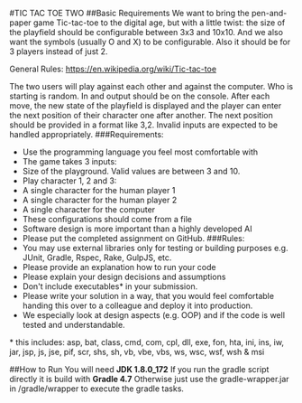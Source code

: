 #TIC TAC TOE TWO
##Basic Requirements
We want to bring the pen-and-paper game Tic-tac-toe to the digital age,
but with a little twist: the size of the playfield should be
configurable between 3x3 and 10x10. And we also want the symbols
(usually O and X) to be configurable. Also it should be for 3 players
instead of just 2.

General Rules: https://en.wikipedia.org/wiki/Tic-tac-toe

The two users will play against each other and against the computer.
Who is starting is random. In and output should be on the console.
After each move, the new state of the playfield is displayed and the
player can enter the next position of their character one after
another. The next position should be provided in a format like 3,2.
Invalid inputs are expected to be handled appropriately.
###Requirements:
- Use the programming language you feel most comfortable with
- The game takes 3 inputs:
- Size of the playground. Valid values are between 3 and 10.
- Play character 1, 2 and 3:
- A single character for the human player 1
- A single character for the human player 2
- A single character for the computer
- These configurations should come from a file
- Software design is more important than a highly developed AI
- Please put the completed assignment on GitHub.
###Rules:
- You may use external libraries only for testing or building purposes
e.g. JUnit, Gradle, Rspec, Rake, GulpJS, etc.
- Please provide an explanation how to run your code
- Please explain your design decisions and assumptions
- Don't include executables* in your submission.
- Please write your solution in a way, that you would feel comfortable
handing this over to a colleague and deploy it into production.
- We especially look at design aspects (e.g. OOP) and if the code is
well tested and understandable.

\* this includes: asp, bat, class, cmd, com, cpl, dll, exe, fon, hta,
ini, ins, iw, jar, jsp, js, jse, pif, scr, shs, sh, vb, vbe, vbs, ws,
wsc, wsf, wsh & msi

##How to Run
You will need **JDK 1.8.0_172**
If you run the gradle script directly it is build with **Gradle 4.7**
Otherwise just use the gradle-wrapper.jar in /gradle/wrapper to execute the gradle tasks.


 

